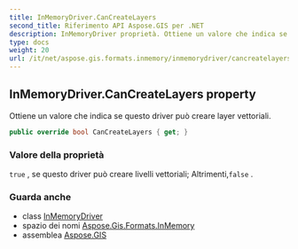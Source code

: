 ```yaml
---
title: InMemoryDriver.CanCreateLayers
second_title: Riferimento API Aspose.GIS per .NET
description: InMemoryDriver proprietà. Ottiene un valore che indica se questo driver può creare layer vettoriali.
type: docs
weight: 20
url: /it/net/aspose.gis.formats.inmemory/inmemorydriver/cancreatelayers/
---
```

## InMemoryDriver.CanCreateLayers property

Ottiene un valore che indica se questo driver può creare layer vettoriali.

```csharp
public override bool CanCreateLayers { get; }
```

### Valore della proprietà

`true` , se questo driver può creare livelli vettoriali; Altrimenti,`false` .

### Guarda anche

* class [InMemoryDriver](../)
* spazio dei nomi [Aspose.Gis.Formats.InMemory](../../inmemorydriver/)
* assemblea [Aspose.GIS](../../../)


